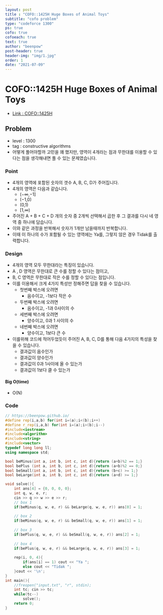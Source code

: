 ```yaml
---
layout: post
title : "COFO::1425H Huge Boxes of Animal Toys"
subtitle: "cofo problem"
type: "codeforce 1300"
ps: true
cofo: true
cofoeach: true
text: true
author: "beenpow"
post-header: true
header-img: "img/1.jpg"
order: 1
date: "2021-07-09"
---
```

# COFO::1425H Huge Boxes of Animal Toys
- [Link : COFO::1425H](https://codeforces.com/problemset/problem/1425/H)

## Problem 

- level : 1300
- tag : constructive algorithms
- 어떻게 풀어야할까 고민을 꽤 했지만, 영역이 4개라는 점과 무한대를 이용할 수 있다는 점을 생각해내면 풀 수 있는 문제였습니다.

### Point
- 4개의 영역에 포함된 숫자의 갯수 A, B, C, D가 주어집니다.
- 4개의 영역은 다음과 같습니다.
  - (−∞,−1] 
  - (−1,0)
  - (0,1)
  - [1,∞)
- 주어진 A + B + C + D 개의 숫자 중 2개씩 선택해서 곱한 후 그 결과를 다시 네 영역 중 하나에 담습니다.
- 이와 같은 과정을 반복해서 숫자가 1개만 남을때까지 반복합니다.
- 이때 이 하나의 수가 포함될 수 있는 영역에는 Ya를, 그렇지 않은 경우 Tidak를 출력합니다.

### Design
- 4개의 영역 모두 무한대라는 특징이 있습니다.
- A , D 영역은 무한대로 큰 수를 정할 수 있다는 점이고,
- B,  C 영역은 무한대로 작은 수를 정할 수 있다는 점입니다.
- 이를 이용해서 크게 4가지 특성만 정해주면 답을 찾을 수 있습니다.
  - 첫번째 박스에 오려면
     - 음수이고, -1보다 작은 수
  - 두번째 박스에 오려면
    - 음수이고, -1과 0사이의 수
  - 세번째 박스에 오려면
    - 양수이고, 0과 1 사이의 수
  - 네번째 박스에 오려면
    - 양수이고, 1보다 큰 수
- 이를위해 코드에 적어두었듯이 주어진 A, B, C, D를 통해 다음 4가지의 특성을 찾을 수 있습니다.
    - 결과값이 음수인가
    - 결과값이 양수인가
    - 결과값이 0과 1사이에 올 수 있는가
    - 결과값이 1보다 클 수 있는가

#### Big O(time)
- O(N)

### Code

```cpp
// https://beenpow.github.io/
#define rep(i,a,b) for(int i=(a);i<(b);i++)
#define r_rep(i,a,b) for(int i=(a);i>(b);i--)
#include<iostream>
#include<algorithm>
#include<string>
#include<vector>
typedef long long ll;
using namespace std;

bool beMinus(int a, int b, int c, int d){return (a+b)%2 == 1;}
bool bePlus (int a, int b, int c, int d){return (a+b)%2 == 0;}
bool beSmall(int a, int b, int c, int d){return (b+c) >= 1;}
bool beLarge(int a, int b, int c, int d){return (a+d) >= 1;}

void solve(){
    int ans[4] = {0, 0, 0, 0};
    int q, w, e, r;
    cin >> q >> w >> e >> r;
    // box 1
    if(beMinus(q, w, e, r) && beLarge(q, w, e, r)) ans[0] = 1;
    
    // box 2
    if(beMinus(q, w, e, r) && beSmall(q, w, e, r)) ans[1] = 1;
    
    // box 3
    if(bePlus(q, w, e, r) && beSmall(q, w, e, r)) ans[2] = 1;
    
    // box 4
    if(bePlus(q, w, e, r) && beLarge(q, w, e, r)) ans[3] = 1;
    
    rep(i, 0, 4){
        if(ans[i] == 1) cout << "Ya ";
        else cout << "Tidak ";
    }cout << '\n';
}
int main(){
    //freopen("input.txt", "r", stdin);
    int tc; cin >> tc;
    while(tc--)
        solve();
    return 0;
}
 
```
